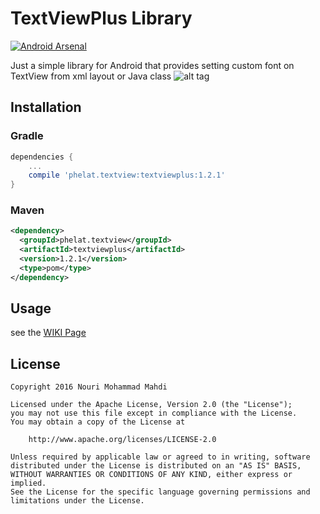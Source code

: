 # TextViewPlus Library
[![Android Arsenal](https://img.shields.io/badge/Android%20Arsenal-TextViewPlus-red.svg?style=flat-square)]()

Just a simple library for Android that provides setting custom font on TextView from xml layout or Java class
![alt tag](https://phelat.com/Git/TextViewPlus/screenshot.png)

## Installation
### Gradle
```groovy
dependencies {
    ...
    compile 'phelat.textview:textviewplus:1.2.1'
}
```
### Maven
```xml
<dependency>
  <groupId>phelat.textview</groupId>
  <artifactId>textviewplus</artifactId>
  <version>1.2.1</version>
  <type>pom</type>
</dependency>
```

## Usage
see the [WIKI Page](https://github.com/PHELAT/TextViewPlus/wiki)

## License
```
Copyright 2016 Nouri Mohammad Mahdi

Licensed under the Apache License, Version 2.0 (the "License");
you may not use this file except in compliance with the License.
You may obtain a copy of the License at

    http://www.apache.org/licenses/LICENSE-2.0
    
Unless required by applicable law or agreed to in writing, software
distributed under the License is distributed on an "AS IS" BASIS,
WITHOUT WARRANTIES OR CONDITIONS OF ANY KIND, either express or implied.
See the License for the specific language governing permissions and
limitations under the License.
```
